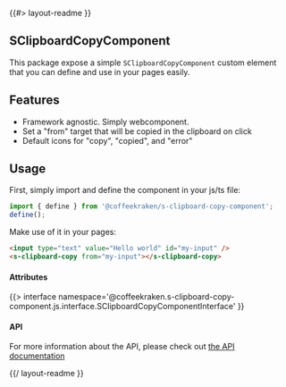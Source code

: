 <!--
/**
 * @name            README
 * @namespace       doc
 * @type            Markdown
 * @platform        md
 * @status          stable
 * @menu            Documentation           /doc/readme
 *
 * @since           2.0.0
 * @author    Olivier Bossel <olivier.bossel@gmail.com> (https://coffeekraken.io)
 */
-->

{{#> layout-readme }}

## SClipboardCopyComponent

This package expose a simple `SClipboardCopyComponent` custom element that you can define and use in your pages easily.

## Features

-   Framework agnostic. Simply webcomponent.
-   Set a "from" target that will be copied in the clipboard on click
-   Default icons for "copy", "copied", and "error"

## Usage

First, simply import and define the component in your js/ts file:

```js
import { define } from '@coffeekraken/s-clipboard-copy-component';
define();
```

Make use of it in your pages:

```html
<input type="text" value="Hello world" id="my-input" />
<s-clipboard-copy from="my-input"></s-clipboard-copy>
```

#### Attributes

{{> interface namespace='@coffeekraken.s-clipboard-copy-component.js.interface.SClipboardCopyComponentInterface' }}

#### API

For more information about the API, please check out [the API documentation](/api/@coffeekraken.s-clipboard-copy-component.js.SClipboardCopyComponent)

{{/ layout-readme }}
